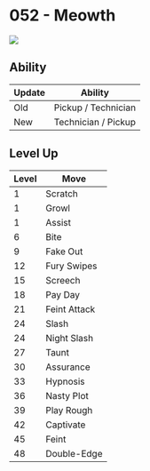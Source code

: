 # 052 - Meowth
![][052]

## Ability

Update | Ability
---    | ---
Old    | Pickup / Technician
New    | Technician / Pickup

## Level Up

Level | Move
---   | ---
  1   | Scratch
  1   | Growl
  1   | Assist
  6   | Bite
  9   | Fake Out
 12   | Fury Swipes
 15   | Screech
 18   | Pay Day
 21   | Feint Attack
 24   | Slash
 24   | Night Slash
 27   | Taunt
 30   | Assurance
 33   | Hypnosis
 36   | Nasty Plot
 39   | Play Rough
 42   | Captivate
 45   | Feint
 48   | Double-Edge



[052]: ../img/pokemon/052.png
